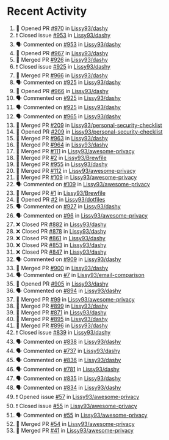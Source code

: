 # Recent Activity

<!--START_SECTION:activity-->
1. 💪 Opened PR [#970](https://github.com/Lissy93/dashy/pull/970) in [Lissy93/dashy](https://github.com/Lissy93/dashy)
2. ❗️ Closed issue [#953](https://github.com/Lissy93/dashy/issues/953) in [Lissy93/dashy](https://github.com/Lissy93/dashy)
3. 🗣 Commented on [#953](https://github.com/Lissy93/dashy/issues/953) in [Lissy93/dashy](https://github.com/Lissy93/dashy)
4. 💪 Opened PR [#967](https://github.com/Lissy93/dashy/pull/967) in [Lissy93/dashy](https://github.com/Lissy93/dashy)
5. 🎉 Merged PR [#926](https://github.com/Lissy93/dashy/pull/926) in [Lissy93/dashy](https://github.com/Lissy93/dashy)
6. ❗️ Closed issue [#925](https://github.com/Lissy93/dashy/issues/925) in [Lissy93/dashy](https://github.com/Lissy93/dashy)
7. 🎉 Merged PR [#966](https://github.com/Lissy93/dashy/pull/966) in [Lissy93/dashy](https://github.com/Lissy93/dashy)
8. 🗣 Commented on [#925](https://github.com/Lissy93/dashy/issues/925) in [Lissy93/dashy](https://github.com/Lissy93/dashy)
9. 💪 Opened PR [#966](https://github.com/Lissy93/dashy/pull/966) in [Lissy93/dashy](https://github.com/Lissy93/dashy)
10. 🗣 Commented on [#925](https://github.com/Lissy93/dashy/issues/925) in [Lissy93/dashy](https://github.com/Lissy93/dashy)
11. 🗣 Commented on [#925](https://github.com/Lissy93/dashy/issues/925) in [Lissy93/dashy](https://github.com/Lissy93/dashy)
12. 🗣 Commented on [#965](https://github.com/Lissy93/dashy/issues/965) in [Lissy93/dashy](https://github.com/Lissy93/dashy)
13. 🎉 Merged PR [#209](https://github.com/Lissy93/personal-security-checklist/pull/209) in [Lissy93/personal-security-checklist](https://github.com/Lissy93/personal-security-checklist)
14. 💪 Opened PR [#209](https://github.com/Lissy93/personal-security-checklist/pull/209) in [Lissy93/personal-security-checklist](https://github.com/Lissy93/personal-security-checklist)
15. 🎉 Merged PR [#963](https://github.com/Lissy93/dashy/pull/963) in [Lissy93/dashy](https://github.com/Lissy93/dashy)
16. 🎉 Merged PR [#964](https://github.com/Lissy93/dashy/pull/964) in [Lissy93/dashy](https://github.com/Lissy93/dashy)
17. 🎉 Merged PR [#111](https://github.com/Lissy93/awesome-privacy/pull/111) in [Lissy93/awesome-privacy](https://github.com/Lissy93/awesome-privacy)
18. 🎉 Merged PR [#2](https://github.com/Lissy93/Brewfile/pull/2) in [Lissy93/Brewfile](https://github.com/Lissy93/Brewfile)
19. 🎉 Merged PR [#955](https://github.com/Lissy93/dashy/pull/955) in [Lissy93/dashy](https://github.com/Lissy93/dashy)
20. 🎉 Merged PR [#112](https://github.com/Lissy93/awesome-privacy/pull/112) in [Lissy93/awesome-privacy](https://github.com/Lissy93/awesome-privacy)
21. 🎉 Merged PR [#109](https://github.com/Lissy93/awesome-privacy/pull/109) in [Lissy93/awesome-privacy](https://github.com/Lissy93/awesome-privacy)
22. 🗣 Commented on [#109](https://github.com/Lissy93/awesome-privacy/issues/109) in [Lissy93/awesome-privacy](https://github.com/Lissy93/awesome-privacy)
23. 🎉 Merged PR [#1](https://github.com/Lissy93/Brewfile/pull/1) in [Lissy93/Brewfile](https://github.com/Lissy93/Brewfile)
24. 💪 Opened PR [#2](https://github.com/Lissy93/dotfiles/pull/2) in [Lissy93/dotfiles](https://github.com/Lissy93/dotfiles)
25. 🗣 Commented on [#927](https://github.com/Lissy93/dashy/issues/927) in [Lissy93/dashy](https://github.com/Lissy93/dashy)
26. 🗣 Commented on [#96](https://github.com/Lissy93/awesome-privacy/issues/96) in [Lissy93/awesome-privacy](https://github.com/Lissy93/awesome-privacy)
27. ❌ Closed PR [#882](https://github.com/Lissy93/dashy/pull/882) in [Lissy93/dashy](https://github.com/Lissy93/dashy)
28. ❌ Closed PR [#878](https://github.com/Lissy93/dashy/pull/878) in [Lissy93/dashy](https://github.com/Lissy93/dashy)
29. ❌ Closed PR [#861](https://github.com/Lissy93/dashy/pull/861) in [Lissy93/dashy](https://github.com/Lissy93/dashy)
30. ❌ Closed PR [#853](https://github.com/Lissy93/dashy/pull/853) in [Lissy93/dashy](https://github.com/Lissy93/dashy)
31. ❌ Closed PR [#847](https://github.com/Lissy93/dashy/pull/847) in [Lissy93/dashy](https://github.com/Lissy93/dashy)
32. 🗣 Commented on [#909](https://github.com/Lissy93/dashy/issues/909) in [Lissy93/dashy](https://github.com/Lissy93/dashy)
33. 🎉 Merged PR [#900](https://github.com/Lissy93/dashy/pull/900) in [Lissy93/dashy](https://github.com/Lissy93/dashy)
34. 🗣 Commented on [#7](https://github.com/Lissy93/email-comparison/issues/7) in [Lissy93/email-comparison](https://github.com/Lissy93/email-comparison)
35. 💪 Opened PR [#905](https://github.com/Lissy93/dashy/pull/905) in [Lissy93/dashy](https://github.com/Lissy93/dashy)
36. 🗣 Commented on [#894](https://github.com/Lissy93/dashy/issues/894) in [Lissy93/dashy](https://github.com/Lissy93/dashy)
37. 🎉 Merged PR [#99](https://github.com/Lissy93/awesome-privacy/pull/99) in [Lissy93/awesome-privacy](https://github.com/Lissy93/awesome-privacy)
38. 🎉 Merged PR [#899](https://github.com/Lissy93/dashy/pull/899) in [Lissy93/dashy](https://github.com/Lissy93/dashy)
39. 🎉 Merged PR [#871](https://github.com/Lissy93/dashy/pull/871) in [Lissy93/dashy](https://github.com/Lissy93/dashy)
40. 🎉 Merged PR [#895](https://github.com/Lissy93/dashy/pull/895) in [Lissy93/dashy](https://github.com/Lissy93/dashy)
41. 🎉 Merged PR [#896](https://github.com/Lissy93/dashy/pull/896) in [Lissy93/dashy](https://github.com/Lissy93/dashy)
42. ❗️ Closed issue [#839](https://github.com/Lissy93/dashy/issues/839) in [Lissy93/dashy](https://github.com/Lissy93/dashy)
43. 🗣 Commented on [#838](https://github.com/Lissy93/dashy/issues/838) in [Lissy93/dashy](https://github.com/Lissy93/dashy)
44. 🗣 Commented on [#737](https://github.com/Lissy93/dashy/issues/737) in [Lissy93/dashy](https://github.com/Lissy93/dashy)
45. 🗣 Commented on [#836](https://github.com/Lissy93/dashy/issues/836) in [Lissy93/dashy](https://github.com/Lissy93/dashy)
46. 🗣 Commented on [#781](https://github.com/Lissy93/dashy/issues/781) in [Lissy93/dashy](https://github.com/Lissy93/dashy)
47. 🗣 Commented on [#835](https://github.com/Lissy93/dashy/issues/835) in [Lissy93/dashy](https://github.com/Lissy93/dashy)
48. 🗣 Commented on [#834](https://github.com/Lissy93/dashy/issues/834) in [Lissy93/dashy](https://github.com/Lissy93/dashy)
49. ❗️ Opened issue [#57](https://github.com/Lissy93/awesome-privacy/issues/57) in [Lissy93/awesome-privacy](https://github.com/Lissy93/awesome-privacy)
50. ❗️ Closed issue [#55](https://github.com/Lissy93/awesome-privacy/issues/55) in [Lissy93/awesome-privacy](https://github.com/Lissy93/awesome-privacy)
51. 🗣 Commented on [#55](https://github.com/Lissy93/awesome-privacy/issues/55) in [Lissy93/awesome-privacy](https://github.com/Lissy93/awesome-privacy)
52. 🎉 Merged PR [#54](https://github.com/Lissy93/awesome-privacy/pull/54) in [Lissy93/awesome-privacy](https://github.com/Lissy93/awesome-privacy)
53. 🎉 Merged PR [#41](https://github.com/Lissy93/awesome-privacy/pull/41) in [Lissy93/awesome-privacy](https://github.com/Lissy93/awesome-privacy)
<!--END_SECTION:activity-->
